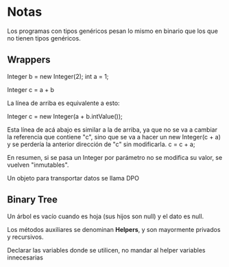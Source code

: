 # Notas

Los programas con tipos genéricos pesan lo mismo en binario que los que no tienen tipos genéricos.  




## Wrappers

Integer b = new Integer(2);
int a = 1;

Integer c = a + b

La línea de arriba es equivalente a esto: 

Integer c = new Integer(a + b.intValue());


Esta línea de acá abajo es similar a la de arriba, ya que no se va a cambiar la referencia que contiene "c", sino que se va a hacer un new Integer(c + a) y se perdería la anterior dirección de "c" sin modificarla.
c = c + a; 


En resumen, si se pasa un Integer por parámetro no se modifica su valor, se vuelven "inmutables".




Un objeto para transportar datos se llama DPO




## Binary Tree

Un árbol es vacío cuando es hoja (sus hijos son null) y el dato es null.

Los métodos auxiliares se denominan **Helpers**, y son mayormente privados y recursivos.

Declarar las variables donde se utilicen, no mandar al helper variables innecesarias

